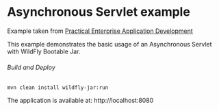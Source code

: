 Asynchronous Servlet example
=====================================
Example taken from [Practical Enterprise Application Development](http://www.itbuzzpress.com/ebooks/java-ee-7-development-on-wildfly.html)

This example demonstrates the basic usage of an Asynchronous Servlet with WildFly Bootable Jar.
###### Build and Deploy
```shell
mvn clean install wildfly-jar:run
```

The application is available at: http://localhost:8080
